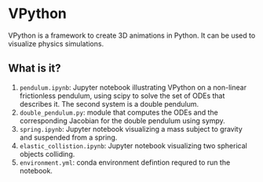 # VPython

VPython is a framework to create 3D animations in Python.  It can be used
to visualize physics simulations.

## What is it?

1. `pendulum.ipynb`: Jupyter notebook illustrating VPython on a non-linear frictionless
   pendulum, using scipy to solve the set of ODEs that describes it.  The second system
   is a double pendulum.
1. `double_pendulum.py`: module that computes the ODEs and the corresponding Jacobian
   for the double pendulum using sympy.
1. `spring.ipynb`: Jupyter notebook visualizing a mass subject to gravity and suspended
   from a spring.
1. `elastic_collistion.ipynb`: Jupyter notebook visualizing two spherical objects colliding.
1. `environment.yml`: conda environment defintion requred to run the notebook.
